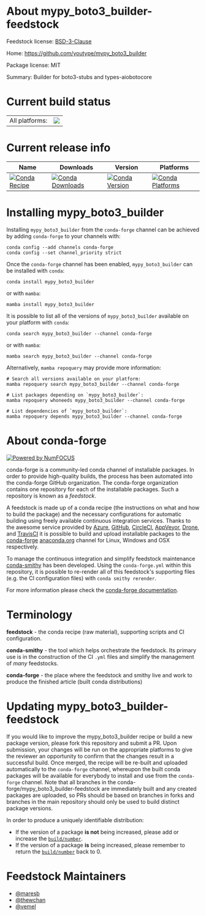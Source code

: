 About mypy_boto3_builder-feedstock
==================================

Feedstock license: [BSD-3-Clause](https://github.com/conda-forge/mypy_boto3_builder-feedstock/blob/main/LICENSE.txt)

Home: https://github.com/youtype/mypy_boto3_builder

Package license: MIT

Summary: Builder for boto3-stubs and types-aiobotocore

Current build status
====================


<table><tr><td>All platforms:</td>
    <td>
      <a href="https://dev.azure.com/conda-forge/feedstock-builds/_build/latest?definitionId=12750&branchName=main">
        <img src="https://dev.azure.com/conda-forge/feedstock-builds/_apis/build/status/mypy_boto3_builder-feedstock?branchName=main">
      </a>
    </td>
  </tr>
</table>

Current release info
====================

| Name | Downloads | Version | Platforms |
| --- | --- | --- | --- |
| [![Conda Recipe](https://img.shields.io/badge/recipe-mypy_boto3_builder-green.svg)](https://anaconda.org/conda-forge/mypy_boto3_builder) | [![Conda Downloads](https://img.shields.io/conda/dn/conda-forge/mypy_boto3_builder.svg)](https://anaconda.org/conda-forge/mypy_boto3_builder) | [![Conda Version](https://img.shields.io/conda/vn/conda-forge/mypy_boto3_builder.svg)](https://anaconda.org/conda-forge/mypy_boto3_builder) | [![Conda Platforms](https://img.shields.io/conda/pn/conda-forge/mypy_boto3_builder.svg)](https://anaconda.org/conda-forge/mypy_boto3_builder) |

Installing mypy_boto3_builder
=============================

Installing `mypy_boto3_builder` from the `conda-forge` channel can be achieved by adding `conda-forge` to your channels with:

```
conda config --add channels conda-forge
conda config --set channel_priority strict
```

Once the `conda-forge` channel has been enabled, `mypy_boto3_builder` can be installed with `conda`:

```
conda install mypy_boto3_builder
```

or with `mamba`:

```
mamba install mypy_boto3_builder
```

It is possible to list all of the versions of `mypy_boto3_builder` available on your platform with `conda`:

```
conda search mypy_boto3_builder --channel conda-forge
```

or with `mamba`:

```
mamba search mypy_boto3_builder --channel conda-forge
```

Alternatively, `mamba repoquery` may provide more information:

```
# Search all versions available on your platform:
mamba repoquery search mypy_boto3_builder --channel conda-forge

# List packages depending on `mypy_boto3_builder`:
mamba repoquery whoneeds mypy_boto3_builder --channel conda-forge

# List dependencies of `mypy_boto3_builder`:
mamba repoquery depends mypy_boto3_builder --channel conda-forge
```


About conda-forge
=================

[![Powered by
NumFOCUS](https://img.shields.io/badge/powered%20by-NumFOCUS-orange.svg?style=flat&colorA=E1523D&colorB=007D8A)](https://numfocus.org)

conda-forge is a community-led conda channel of installable packages.
In order to provide high-quality builds, the process has been automated into the
conda-forge GitHub organization. The conda-forge organization contains one repository
for each of the installable packages. Such a repository is known as a *feedstock*.

A feedstock is made up of a conda recipe (the instructions on what and how to build
the package) and the necessary configurations for automatic building using freely
available continuous integration services. Thanks to the awesome service provided by
[Azure](https://azure.microsoft.com/en-us/services/devops/), [GitHub](https://github.com/),
[CircleCI](https://circleci.com/), [AppVeyor](https://www.appveyor.com/),
[Drone](https://cloud.drone.io/welcome), and [TravisCI](https://travis-ci.com/)
it is possible to build and upload installable packages to the
[conda-forge](https://anaconda.org/conda-forge) [anaconda.org](https://anaconda.org/)
channel for Linux, Windows and OSX respectively.

To manage the continuous integration and simplify feedstock maintenance
[conda-smithy](https://github.com/conda-forge/conda-smithy) has been developed.
Using the ``conda-forge.yml`` within this repository, it is possible to re-render all of
this feedstock's supporting files (e.g. the CI configuration files) with ``conda smithy rerender``.

For more information please check the [conda-forge documentation](https://conda-forge.org/docs/).

Terminology
===========

**feedstock** - the conda recipe (raw material), supporting scripts and CI configuration.

**conda-smithy** - the tool which helps orchestrate the feedstock.
                   Its primary use is in the construction of the CI ``.yml`` files
                   and simplify the management of *many* feedstocks.

**conda-forge** - the place where the feedstock and smithy live and work to
                  produce the finished article (built conda distributions)


Updating mypy_boto3_builder-feedstock
=====================================

If you would like to improve the mypy_boto3_builder recipe or build a new
package version, please fork this repository and submit a PR. Upon submission,
your changes will be run on the appropriate platforms to give the reviewer an
opportunity to confirm that the changes result in a successful build. Once
merged, the recipe will be re-built and uploaded automatically to the
`conda-forge` channel, whereupon the built conda packages will be available for
everybody to install and use from the `conda-forge` channel.
Note that all branches in the conda-forge/mypy_boto3_builder-feedstock are
immediately built and any created packages are uploaded, so PRs should be based
on branches in forks and branches in the main repository should only be used to
build distinct package versions.

In order to produce a uniquely identifiable distribution:
 * If the version of a package **is not** being increased, please add or increase
   the [``build/number``](https://docs.conda.io/projects/conda-build/en/latest/resources/define-metadata.html#build-number-and-string).
 * If the version of a package **is** being increased, please remember to return
   the [``build/number``](https://docs.conda.io/projects/conda-build/en/latest/resources/define-metadata.html#build-number-and-string)
   back to 0.

Feedstock Maintainers
=====================

* [@maresb](https://github.com/maresb/)
* [@thewchan](https://github.com/thewchan/)
* [@vemel](https://github.com/vemel/)

